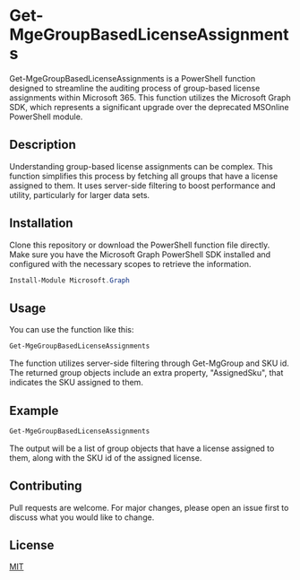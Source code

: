 # Get-MgeGroupBasedLicenseAssignments

Get-MgeGroupBasedLicenseAssignments is a PowerShell function designed to streamline the auditing process of group-based license assignments within Microsoft 365. This function utilizes the Microsoft Graph SDK, which represents a significant upgrade over the deprecated MSOnline PowerShell module.

## Description

Understanding group-based license assignments can be complex. This function simplifies this process by fetching all groups that have a license assigned to them. It uses server-side filtering to boost performance and utility, particularly for larger data sets.

## Installation

Clone this repository or download the PowerShell function file directly. Make sure you have the Microsoft Graph PowerShell SDK installed and configured with the necessary scopes to retrieve the information.

```powershell
Install-Module Microsoft.Graph
```

## Usage

You can use the function like this:

```powershell
Get-MgeGroupBasedLicenseAssignments
```

The function utilizes server-side filtering through Get-MgGroup and SKU id. The returned group objects include an extra property, "AssignedSku", that indicates the SKU assigned to them.

## Example

```powershell
Get-MgeGroupBasedLicenseAssignments
```

The output will be a list of group objects that have a license assigned to them, along with the SKU id of the assigned license.

## Contributing

Pull requests are welcome. For major changes, please open an issue first to discuss what you would like to change.

## License

[MIT](https://choosealicense.com/licenses/mit/)
